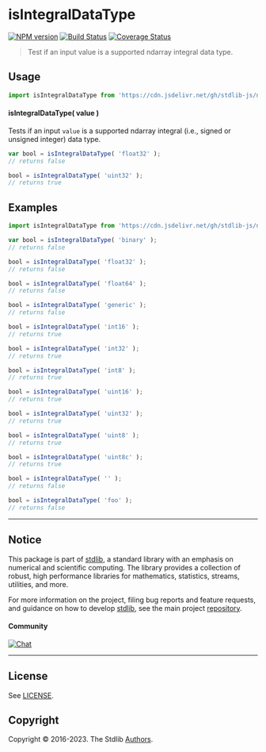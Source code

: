 <!--

@license Apache-2.0

Copyright (c) 2023 The Stdlib Authors.

Licensed under the Apache License, Version 2.0 (the "License");
you may not use this file except in compliance with the License.
You may obtain a copy of the License at

   http://www.apache.org/licenses/LICENSE-2.0

Unless required by applicable law or agreed to in writing, software
distributed under the License is distributed on an "AS IS" BASIS,
WITHOUT WARRANTIES OR CONDITIONS OF ANY KIND, either express or implied.
See the License for the specific language governing permissions and
limitations under the License.

-->

# isIntegralDataType

[![NPM version][npm-image]][npm-url] [![Build Status][test-image]][test-url] [![Coverage Status][coverage-image]][coverage-url] <!-- [![dependencies][dependencies-image]][dependencies-url] -->

> Test if an input value is a supported ndarray integral data type.

<!-- Section to include introductory text. Make sure to keep an empty line after the intro `section` element and another before the `/section` close. -->

<section class="intro">

</section>

<!-- /.intro -->

<!-- Package usage documentation. -->



<section class="usage">

## Usage

```javascript
import isIntegralDataType from 'https://cdn.jsdelivr.net/gh/stdlib-js/ndarray-base-assert-is-integral-data-type@deno/mod.js';
```

#### isIntegralDataType( value )

Tests if an input `value` is a supported ndarray integral (i.e., signed or unsigned integer) data type.

```javascript
var bool = isIntegralDataType( 'float32' );
// returns false

bool = isIntegralDataType( 'uint32' );
// returns true
```

</section>

<!-- /.usage -->

<!-- Package usage notes. Make sure to keep an empty line after the `section` element and another before the `/section` close. -->

<section class="notes">

</section>

<!-- /.notes -->

<!-- Package usage examples. -->

<section class="examples">

## Examples

<!-- eslint no-undef: "error" -->

```javascript
import isIntegralDataType from 'https://cdn.jsdelivr.net/gh/stdlib-js/ndarray-base-assert-is-integral-data-type@deno/mod.js';

var bool = isIntegralDataType( 'binary' );
// returns false

bool = isIntegralDataType( 'float32' );
// returns false

bool = isIntegralDataType( 'float64' );
// returns false

bool = isIntegralDataType( 'generic' );
// returns false

bool = isIntegralDataType( 'int16' );
// returns true

bool = isIntegralDataType( 'int32' );
// returns true

bool = isIntegralDataType( 'int8' );
// returns true

bool = isIntegralDataType( 'uint16' );
// returns true

bool = isIntegralDataType( 'uint32' );
// returns true

bool = isIntegralDataType( 'uint8' );
// returns true

bool = isIntegralDataType( 'uint8c' );
// returns true

bool = isIntegralDataType( '' );
// returns false

bool = isIntegralDataType( 'foo' );
// returns false
```

</section>

<!-- /.examples -->

<!-- Section to include cited references. If references are included, add a horizontal rule *before* the section. Make sure to keep an empty line after the `section` element and another before the `/section` close. -->

<section class="references">

</section>

<!-- /.references -->

<!-- Section for related `stdlib` packages. Do not manually edit this section, as it is automatically populated. -->

<section class="related">

</section>

<!-- /.related -->

<!-- Section for all links. Make sure to keep an empty line after the `section` element and another before the `/section` close. -->


<section class="main-repo" >

* * *

## Notice

This package is part of [stdlib][stdlib], a standard library with an emphasis on numerical and scientific computing. The library provides a collection of robust, high performance libraries for mathematics, statistics, streams, utilities, and more.

For more information on the project, filing bug reports and feature requests, and guidance on how to develop [stdlib][stdlib], see the main project [repository][stdlib].

#### Community

[![Chat][chat-image]][chat-url]

---

## License

See [LICENSE][stdlib-license].


## Copyright

Copyright &copy; 2016-2023. The Stdlib [Authors][stdlib-authors].

</section>

<!-- /.stdlib -->

<!-- Section for all links. Make sure to keep an empty line after the `section` element and another before the `/section` close. -->

<section class="links">

[npm-image]: http://img.shields.io/npm/v/@stdlib/ndarray-base-assert-is-integral-data-type.svg
[npm-url]: https://npmjs.org/package/@stdlib/ndarray-base-assert-is-integral-data-type

[test-image]: https://github.com/stdlib-js/ndarray-base-assert-is-integral-data-type/actions/workflows/test.yml/badge.svg?branch=main
[test-url]: https://github.com/stdlib-js/ndarray-base-assert-is-integral-data-type/actions/workflows/test.yml?query=branch:main

[coverage-image]: https://img.shields.io/codecov/c/github/stdlib-js/ndarray-base-assert-is-integral-data-type/main.svg
[coverage-url]: https://codecov.io/github/stdlib-js/ndarray-base-assert-is-integral-data-type?branch=main

<!--

[dependencies-image]: https://img.shields.io/david/stdlib-js/ndarray-base-assert-is-integral-data-type.svg
[dependencies-url]: https://david-dm.org/stdlib-js/ndarray-base-assert-is-integral-data-type/main

-->

[chat-image]: https://img.shields.io/gitter/room/stdlib-js/stdlib.svg
[chat-url]: https://app.gitter.im/#/room/#stdlib-js_stdlib:gitter.im

[stdlib]: https://github.com/stdlib-js/stdlib

[stdlib-authors]: https://github.com/stdlib-js/stdlib/graphs/contributors

[umd]: https://github.com/umdjs/umd
[es-module]: https://developer.mozilla.org/en-US/docs/Web/JavaScript/Guide/Modules

[deno-url]: https://github.com/stdlib-js/ndarray-base-assert-is-integral-data-type/tree/deno
[umd-url]: https://github.com/stdlib-js/ndarray-base-assert-is-integral-data-type/tree/umd
[esm-url]: https://github.com/stdlib-js/ndarray-base-assert-is-integral-data-type/tree/esm
[branches-url]: https://github.com/stdlib-js/ndarray-base-assert-is-integral-data-type/blob/main/branches.md

[stdlib-license]: https://raw.githubusercontent.com/stdlib-js/ndarray-base-assert-is-integral-data-type/main/LICENSE

</section>

<!-- /.links -->
